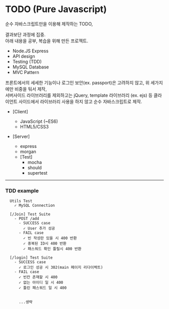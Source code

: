 # TODO (Pure Javascript)

순수 자바스크립트만을 이용해 제작하는 TODO,

결과보단 과정에 집중.  
아래 내용을 공부, 복습을 위해 만든 프로젝트.

- Node.JS Express
- API design
- Testing (TDD)
- MySQL Database
- MVC Pattern

프론트에서의 세세한 기능이나 로그인 보안(ex. passport)은 고려하지 않고, 위 세가지에만 비중을 둬서 제작,  
서버사이드 라이브러리를 제외하고는 jQuery, template 라이브러리 (ex. ejs) 등 클라이언트 사이드에서 라이브러리 사용을 하지 않고 순수 자바스크립트로 제작.

- [Client]
  - JavaScript (~ES6)
  - HTML5/CSS3

- [Server]
  - express
  - morgan
  - [Test]
    - mocha
    - should
    - supertest

---

### TDD example

```
  Utils Test
    ✓ MySQL Connection

  [/Join] Test Suite
    - POST /add
      - SUCCESS case
        ✓ User 추가 성공
      - FAIL case
        ✓ 빈 작성란 있을 시 400 반환
        ✓ 중복된 ID시 400 반환
        ✓ 패스워드 확인 틀릴시 400 반환

  [/login] Test Suite
    - SUCCESS case
      ✓ 로그인 성공 시 302(main 페이지 리다이렉트)
    - FAIL case
      ✓ 빈칸 존재할 시 400
      ✓ 없는 아이디 일 시 400
      ✓ 틀린 패스워드 일 시 400


      ...생략
```
